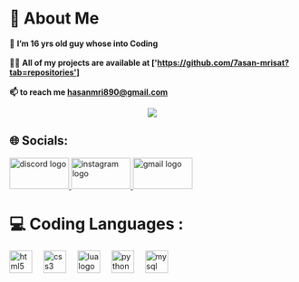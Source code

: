 # 💫 About Me
🌱 **I’m 16 yrs old guy whose into Coding**<br><br>👨‍💻 **All of my projects are available at ['https://github.com/7asan-mrisat?tab=repositories']<br><br>📫 to reach me hasanmri890@gmail.com**

<div align="center">
  <img src="https://visitor-badge.laobi.icu/badge?page_id=7asan-mrisat.7asan-mrisat&left_color=dimgrey&right_color=rebeccapurple"  />
</div>

###
## 🌐 Socials:
<div align="left">
  <a href="https://discord.com/users/512950897878237185" target="_blank">
    <img src="https://raw.githubusercontent.com/maurodesouza/profile-readme-generator/master/src/assets/icons/social/discord/default.svg" width="105" height="55" alt="discord logo"  />
  </a>
  <a href="https://www.instagram.com/hasan.mrisat/" target="_blank">
    <img src="https://raw.githubusercontent.com/maurodesouza/profile-readme-generator/master/src/assets/icons/social/instagram/default.svg" width="105" height="55" alt="instagram logo"  />
  </a>
  <a href="hasanmri890@gmail.com" target="_blank">
    <img src="https://raw.githubusercontent.com/maurodesouza/profile-readme-generator/master/src/assets/icons/social/gmail/default.svg" width="105" height="55" alt="gmail logo"  />
  </a>
</div>

###

# 💻 Coding Languages :
<div align="left">
  <img src="https://cdn.jsdelivr.net/gh/devicons/devicon/icons/html5/html5-original.svg" height="40" alt="html5 logo"  />
  <img width="12" />
  <img src="https://cdn.jsdelivr.net/gh/devicons/devicon/icons/css3/css3-original.svg" height="40" alt="css3 logo"  />
  <img width="12" />
  <img src="https://cdn.jsdelivr.net/gh/devicons/devicon/icons/lua/lua-original.svg" height="40" alt="lua logo"  />
  <img width="12" />
  <img src="https://cdn.jsdelivr.net/gh/devicons/devicon/icons/python/python-original.svg" height="40" alt="python logo"  />
  <img width="12" />
  <img src="https://cdn.jsdelivr.net/gh/devicons/devicon/icons/mysql/mysql-original.svg" height="40" alt="mysql logo"  />
</div>
